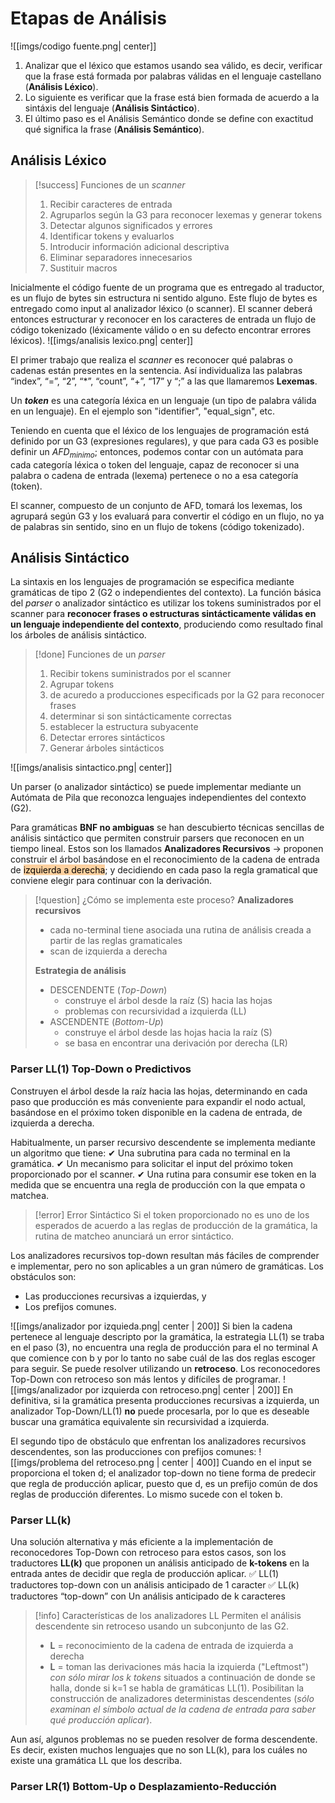 # Etapas de Análisis
![[imgs/codigo fuente.png| center]]
1. Analizar que el léxico que estamos usando sea válido, es decir, verificar que la frase está formada por palabras válidas en el lenguaje castellano (**Análisis Léxico**).
2. Lo siguiente es verificar que la frase está bien formada de acuerdo a la sintáxis del lenguaje (**Análisis Sintáctico**).
3. El último paso es el Análisis Semántico donde se define con exactitud qué significa la frase (**Análisis Semántico**).
## Análisis Léxico

> [!success] Funciones de un *scanner*
> 1. Recibir caracteres de entrada
> 2. Agruparlos según la G3 para reconocer lexemas y generar tokens
> 3. Detectar algunos significados y errores
> 	1. Identificar tokens y evaluarlos
> 4. Introducir información adicional descriptiva
> 5. Eliminar separadores innecesarios
> 6. Sustituir macros

Inicialmente el código fuente de un programa que es entregado al traductor, es un flujo de bytes sin estructura ni sentido alguno. Este flujo de bytes es entregado como input al analizador léxico (o scanner). El scanner deberá entonces estructurar y reconocer en los caracteres de entrada un flujo de código tokenizado (léxicamente válido o en su defecto encontrar errores léxicos).
![[imgs/analisis lexico.png| center]]

El primer trabajo que realiza el *scanner* es reconocer qué palabras o cadenas están presentes en la sentencia. Así individualiza las palabras “index”, “=”, “2”, “\*”, “count”, “+”, “17” y “;” a las que llamaremos **Lexemas**.

Un ***token*** es una categoría léxica en un lenguaje (un tipo de palabra válida en un lenguaje). En el ejemplo son "identifier", "equal_sign", etc.

Teniendo en cuenta que el léxico de los lenguajes de programación está definido por un G3 (expresiones regulares), y que para cada G3 es posible definir un $AFD_{minimo}$; entonces, podemos contar con un autómata para cada categoría léxica o token del lenguaje, capaz de reconocer si una palabra o cadena de entrada (lexema) pertenece o no a esa categoría (token).

El scanner, compuesto de un conjunto de AFD, tomará los lexemas, los agrupará según G3 y los evaluará para convertir el código en un flujo, no ya de palabras sin sentido, sino en un flujo de tokens (código tokenizado).

## Análisis Sintáctico
La sintaxis en los lenguajes de programación se especifica mediante gramáticas de tipo 2 (G2 o independientes del contexto). La función básica del *parser* o analizador sintáctico es utilizar los tokens suministrados por el scanner para **reconocer frases o estructuras sintácticamente válidas en un lenguaje independiente del contexto**, produciendo como resultado final los árboles de análisis sintáctico.

> [!done] Funciones de un *parser*
> 1. Recibir tokens suministrados por el scanner
> 2. Agrupar tokens
> 	1. de acuredo a producciones especificads por la G2 para reconocer frases
> 	2. determinar si son sintácticamente correctas
> 	3. establecer la estructura subyacente
> 3. Detectar errores sintácticos
> 4. Generar árboles sintácticos

![[imgs/analisis sintactico.png| center]]

Un parser (o analizador sintáctico) se puede implementar mediante un Autómata de Pila que reconozca lenguajes independientes del contexto (G2).

Para gramáticas **BNF no ambiguas** se han descubierto técnicas sencillas de análisis sintáctico que permiten construir parsers que reconocen en un tiempo lineal. Estos son los llamados **Analizadores Recursivos** -> proponen construir el árbol basándose en el reconocimiento de la cadena de entrada de <mark style="background: #FFB86CA6;">izquierda a derecha</mark>; y decidiendo en cada paso la regla gramatical que conviene elegir para continuar con la derivación.

> [!question] ¿Cómo se implementa este proceso?
> **Analizadores recursivos**
> - cada no-terminal tiene asociada una rutina de análisis creada a partir de las reglas gramaticales
> - scan de izquierda a derecha
> 
> **Estrategia de análisis**
> - DESCENDENTE (*Top-Down*)
> 	- construye el árbol desde la raíz (S) hacia las hojas
> 	- problemas con recursividad a izquierda (LL)
> - ASCENDENTE (*Bottom-Up*)
> 	- construye el árbol desde las hojas hacia la raíz (S)
> 	- se basa en encontrar una derivación por derecha (LR)

### Parser LL(1) Top-Down o Predictivos
Construyen el árbol desde la raíz hacia las hojas, determinando en cada paso que producción es más conveniente para expandir el nodo actual, basándose en el próximo token disponible en la cadena de entrada, de izquierda a derecha.

Habitualmente, un parser recursivo descendente se implementa mediante un algoritmo que tiene: 
✔ Una subrutina para cada no terminal en la gramática.
✔ Un mecanismo para solicitar el input del próximo token proporcionado por el scanner.
✔ Una rutina para consumir ese token en la medida que se encuentra una regla de producción con la que empata o matchea.

> [!error] Error Sintáctico
> Si el token proporcionado no es uno de los esperados de acuerdo a las reglas de producción de la gramática, la rutina de matcheo anunciará un error sintáctico.

Los analizadores recursivos top-down resultan más fáciles de comprender e implementar, pero no son aplicables a un gran número de gramáticas. Los obstáculos son:
- Las producciones recursivas a izquierdas, y
- Los prefijos comunes.

![[imgs/analizador por izquieda.png| center | 200]]
Si bien la cadena pertenece al lenguaje descripto por la gramática, la estrategia LL(1) se traba en el paso (3), no encuentra una regla de producción para el no terminal A que comience con b y por lo tanto no sabe cuál de las dos reglas escoger para seguir.
Se puede resolver utilizando un **retroceso**. Los reconocedores Top-Down con retroceso son más lentos y difíciles de programar.
![[imgs/analizador por izquierda con retroceso.png| center | 200]]
En definitiva, si la gramática presenta producciones recursivas a izquierda, un analizador Top-Down/LL(1) **no** puede procesarla, por lo que es deseable buscar una gramática equivalente sin recursividad a izquierda.

El segundo tipo de obstáculo que enfrentan los analizadores recursivos descendentes, son las producciones con prefijos comunes:
![[imgs/problema del retroceso.png | center | 400]]
Cuando en el input se proporciona el token d; el analizador top-down no tiene forma de predecir que regla de producción aplicar, puesto que d, es un prefijo común de dos reglas de producción diferentes. Lo mismo sucede con el token b.

### Parser LL(k)
Una solución alternativa y más eficiente a la implementación de reconocedores Top-Down con retroceso para estos casos, son los traductores **LL(k)** que proponen un análisis anticipado de **k-tokens** en la entrada antes de decidir que regla de producción aplicar.
✅ LL(1) traductores top-down con un análisis anticipado de 1 caracter 
✅ LL(k) traductores “top-down” con Un análisis anticipado de k caracteres

> [!info] Características de los analizadores LL
> Permiten el análisis descendente sin retroceso usando un subconjunto de las G2.
> - **L** = reconocimiento de la cadena de entrada de izquierda a derecha  
> - **L** = toman las derivaciones más hacia la izquierda ("Leftmost") _con sólo mirar los k tokens_ situados a continuación de donde se halla, donde si k=1 se habla de gramáticas LL(1). 
> Posibilitan la construcción de analizadores deterministas descendentes (_sólo examinan el símbolo actual de la cadena de entrada para saber qué producción aplicar_).

  Aun así, algunos problemas no se pueden resolver de forma descendente. Es decir, existen muchos lenguajes que no son LL(k), para los cuáles no existe una gramática LL que los describa.

### Parser LR(1) Bottom-Up o Desplazamiento-Reducción
